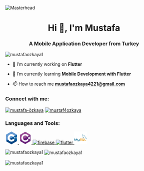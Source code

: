 ![Masterhead](https://www.internetcreation.net/wp-content/uploads/2015/04/banner-mobile-app.png)
<h1 align="center">Hi 👋, I'm Mustafa</h1>
<h3 align="center">A Mobile Application Developer from Turkey</h3>

<p align="left"> <img src="https://komarev.com/ghpvc/?username=mustafaozkaya1&label=Profile%20views&color=0e75b6&style=flat" alt="mustafaozkaya1" /> </p>

- 🔭 I’m currently working on **Flutter**

- 🌱 I’m currently learning **Mobile Development with Flutter**

- 📫 How to reach me **mustafaozkaya4221@gmail.com**

<h3 align="left">Connect with me:</h3>
<p align="left">
<a href="https://linkedin.com/in/mustafa-özkaya" target="blank"><img align="center" src="https://raw.githubusercontent.com/rahuldkjain/github-profile-readme-generator/master/src/images/icons/Social/linked-in-alt.svg" alt="mustafa-özkaya" height="30" width="40" /></a>
<a href="https://instagram.com/mustaf4ozkaya" target="blank"><img align="center" src="https://raw.githubusercontent.com/rahuldkjain/github-profile-readme-generator/master/src/images/icons/Social/instagram.svg" alt="mustaf4ozkaya" height="30" width="40" /></a>
</p>

<h3 align="left">Languages and Tools:</h3>
<p align="left"> <a href="https://www.w3schools.com/cpp/" target="_blank" rel="noreferrer"> <img src="https://raw.githubusercontent.com/devicons/devicon/master/icons/cplusplus/cplusplus-original.svg" alt="cplusplus" width="40" height="40"/> </a> <a href="https://www.w3schools.com/cs/" target="_blank" rel="noreferrer"> <img src="https://raw.githubusercontent.com/devicons/devicon/master/icons/csharp/csharp-original.svg" alt="csharp" width="40" height="40"/> </a> <a href="https://firebase.google.com/" target="_blank" rel="noreferrer"> <img src="https://www.vectorlogo.zone/logos/firebase/firebase-icon.svg" alt="firebase" width="40" height="40"/> </a> <a href="https://flutter.dev" target="_blank" rel="noreferrer"> <img src="https://www.vectorlogo.zone/logos/flutterio/flutterio-icon.svg" alt="flutter" width="40" height="40"/> </a> <a href="https://www.mysql.com/" target="_blank" rel="noreferrer"> <img src="https://raw.githubusercontent.com/devicons/devicon/master/icons/mysql/mysql-original-wordmark.svg" alt="mysql" width="40" height="40"/> </a> </p>

<p><img align="left" src="https://github-readme-stats.vercel.app/api/top-langs?username=mustafaozkaya1&show_icons=true&locale=en&layout=compact" alt="mustafaozkaya1" /></p>

<p>&nbsp;<img align="center" src="https://github-readme-stats.vercel.app/api?username=mustafaozkaya1&show_icons=true&locale=en" alt="mustafaozkaya1" /></p>

<p><img align="center" src="https://github-readme-streak-stats.herokuapp.com/?user=mustafaozkaya1&" alt="mustafaozkaya1" /></p>
